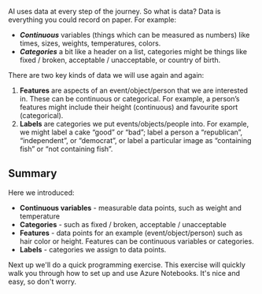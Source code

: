 AI uses data at every step of the journey. So what is data? Data is everything you could record on paper. For example:

* *__Continuous__* variables (things which can be measured as numbers) like times, sizes, weights, temperatures, colors.
* *__Categories__* a bit like a header on a list, categories might be things like fixed / broken, acceptable / unacceptable, or country of birth.

There are two key kinds of data we will use again and again:

1. __Features__ are aspects of an event/object/person that we are interested in. These can be continuous or categorical. For example, a person’s features might include their height (continuous) and favourite sport (categorical).
2. __Labels__ are categories we put events/objects/people into. For example, we might label a cake “good” or “bad”; label a person a “republican”, “independent”, or “democrat”, or label a particular image as “containing fish” or “not containing fish”.
  
## Summary

Here we introduced:
* __Continuous variables__ - measurable data points, such as weight and temperature
* __Categories__ - such as fixed / broken, acceptable / unacceptable
* __Features__ - data points for an example (event/object/person) such as hair color or height. Features can be continuous variables or categories.
* __Labels__ - categories we assign to data points.

Next up we'll do a quick programming exercise. This exercise will quickly walk you through how to set up and use Azure Notebooks. It's nice and easy, so don't worry.